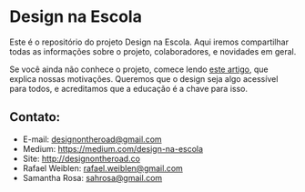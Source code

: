 Design na Escola
====

Este é o repositório do projeto Design na Escola. Aqui iremos compartilhar todas as informações sobre o projeto, colaboradores, e novidades em geral. 

Se você ainda não conhece o projeto, comece lendo [este artigo](https://medium.com/design-na-escola/design-%C3%A9-uma-profiss%C3%A3o-elitizada-como-mudar-isso-8b3c1eda8d07), que explica nossas motivações. Queremos que o design seja algo acessível para todos, e acreditamos que a educação é a chave para isso.


Contato:
---
- E-mail: designontheroad@gmail.com
- Medium: https://medium.com/design-na-escola
- Site: http://designontheroad.co
- Rafael Weiblen: rafael.weiblen@gmail.com
- Samantha Rosa: sahrosa@gmail.com
